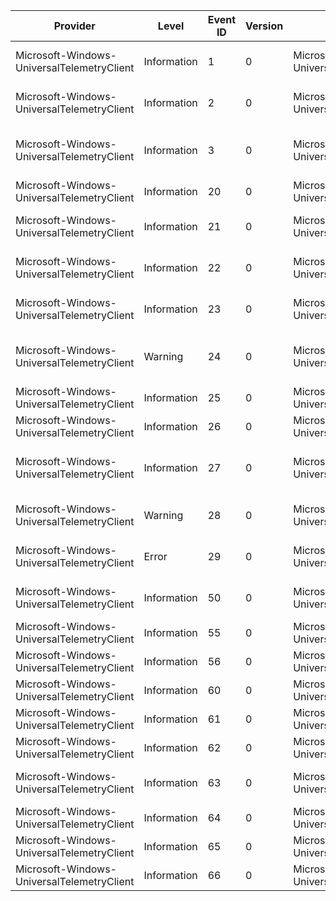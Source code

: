 Provider                                    |  Level        |  Event ID  |  Version  |  Channel                                                 |  Task                                         |  Opcode  |  Keyword  |  Message
--------------------------------------------|---------------|------------|-----------|----------------------------------------------------------|-----------------------------------------------|----------|-----------|----------------------------------------------------------------------------------------
Microsoft-Windows-UniversalTelemetryClient  |  Information  |  1         |  0        |  Microsoft-Windows-UniversalTelemetryClient/Operational  |  Tenant_Register                              |          |  Tenant   |  Tenant {IKey} has been registered for telemetry usage.
Microsoft-Windows-UniversalTelemetryClient  |  Information  |  2         |  0        |  Microsoft-Windows-UniversalTelemetryClient/Operational  |  Tenant_Unregister                            |          |  Tenant   |  Tenant {IKey} has been unregistered for telemetry usage.
Microsoft-Windows-UniversalTelemetryClient  |  Information  |  3         |  0        |  Microsoft-Windows-UniversalTelemetryClient/Operational  |  Tenant_UpdateDailyUploadQuota                |          |  Tenant   |  The daily upload quota for {IKey} has been updated to {DailyUploadQuotaInBytes} bytes.
Microsoft-Windows-UniversalTelemetryClient  |  Information  |  20        |  0        |  Microsoft-Windows-UniversalTelemetryClient/Operational  |  Upload_UrlChanged                            |          |  Upload   |  The upload URL has changed to {Url} .
Microsoft-Windows-UniversalTelemetryClient  |  Information  |  21        |  0        |  Microsoft-Windows-UniversalTelemetryClient/Operational  |  Upload_ConnectionError                       |          |  Upload   |  Upload failed with the following HRESULT: {HRESULT}
Microsoft-Windows-UniversalTelemetryClient  |  Information  |  22        |  0        |  Microsoft-Windows-UniversalTelemetryClient/Operational  |  Upload_SevilleBandwidthMonitor_TierChange    |          |  Upload   |  The daily upload quota for SENSE has crossed into a new tier.
Microsoft-Windows-UniversalTelemetryClient  |  Information  |  23        |  0        |  Microsoft-Windows-UniversalTelemetryClient/Operational  |  Upload_SevilleEventStorage_TierChange        |          |  Upload   |  Storage capacity for the SENSE tenant has changed to a new tier.
Microsoft-Windows-UniversalTelemetryClient  |  Warning      |  24        |  0        |  Microsoft-Windows-UniversalTelemetryClient/Operational  |  Upload_UnconfiguredDynamicRegion             |          |  Upload   |  An unknown and unconfigured dynamic Vortex region {Region} was attempted to be set.
Microsoft-Windows-UniversalTelemetryClient  |  Information  |  25        |  0        |  Microsoft-Windows-UniversalTelemetryClient/Operational  |  Upload_SevilleEventStorage_StorageThrottled  |          |  Upload   |  The event storage for SENSE has been throttled.
Microsoft-Windows-UniversalTelemetryClient  |  Information  |  26        |  0        |  Microsoft-Windows-UniversalTelemetryClient/Operational  |  Upload_SevilleBandwidth_Throttled            |          |  Upload   |  The upload for SENSE has been throttled.
Microsoft-Windows-UniversalTelemetryClient  |  Information  |  27        |  0        |  Microsoft-Windows-UniversalTelemetryClient/Operational  |  Upload_SevilleEventlog_Info                  |          |  Upload   |  Connection state - All connections have succeeded since the previous period.
Microsoft-Windows-UniversalTelemetryClient  |  Warning      |  28        |  0        |  Microsoft-Windows-UniversalTelemetryClient/Operational  |  Upload_SevilleEventlog_Warning               |          |  Upload   |  Connection state - Some connections have failed since the previous period.
Microsoft-Windows-UniversalTelemetryClient  |  Error        |  29        |  0        |  Microsoft-Windows-UniversalTelemetryClient/Operational  |  Upload_SevilleEventlog_Error                 |          |  Upload   |  Connection state - Some connections have failed since the previous period.
Microsoft-Windows-UniversalTelemetryClient  |  Information  |  50        |  0        |  Microsoft-Windows-UniversalTelemetryClient/Operational  |  Service_ServiceStart                         |          |  Service  |  The service has been started to the following state: {Status} .
Microsoft-Windows-UniversalTelemetryClient  |  Information  |  55        |  0        |  Microsoft-Windows-UniversalTelemetryClient/Operational  |  Service_InternetAvailable                    |          |  Service  |  Is the Internet available: {State}
Microsoft-Windows-UniversalTelemetryClient  |  Information  |  56        |  0        |  Microsoft-Windows-UniversalTelemetryClient/Operational  |  Service_FreeNetworkAvailable                 |          |  Service  |  Is a free network available: {State}
Microsoft-Windows-UniversalTelemetryClient  |  Information  |  60        |  0        |  Microsoft-Windows-UniversalTelemetryClient/Operational  |  Service_OnBatteryPower                       |          |  Service  |  Is device on battery power: {State}
Microsoft-Windows-UniversalTelemetryClient  |  Information  |  61        |  0        |  Microsoft-Windows-UniversalTelemetryClient/Operational  |  Service_OnBatterySaver                       |          |  Service  |  Is the Battery Saver state enabled: {State}
Microsoft-Windows-UniversalTelemetryClient  |  Information  |  62        |  0        |  Microsoft-Windows-UniversalTelemetryClient/Operational  |  Service_InConnectedStandby                   |          |  Service  |  Is the device in connected standby: {State}
Microsoft-Windows-UniversalTelemetryClient  |  Information  |  63        |  0        |  Microsoft-Windows-UniversalTelemetryClient/Operational  |  Service_PowerLimitExceeded                   |          |  Service  |  Has the service used more power than considered reasonable: {State}
Microsoft-Windows-UniversalTelemetryClient  |  Information  |  64        |  0        |  Microsoft-Windows-UniversalTelemetryClient/Operational  |  Service_OptInLevelChange                     |          |  Service  |  Diagnostic Data Collection Level
Microsoft-Windows-UniversalTelemetryClient  |  Information  |  65        |  0        |  Microsoft-Windows-UniversalTelemetryClient/Operational  |  Agent_IdleStateChange                        |          |  Agent    |  The agent has transitioned to or from an idle state.
Microsoft-Windows-UniversalTelemetryClient  |  Information  |  66        |  0        |  Microsoft-Windows-UniversalTelemetryClient/Operational  |  Service_OptInApiEventlog_Info                |          |  Upload   |
